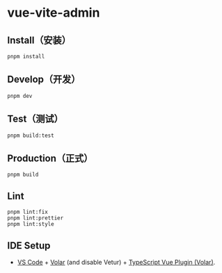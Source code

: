 # vue-vite-admin

## Install（安装）

```
pnpm install
```

## Develop（开发）

```
pnpm dev
```

## Test（测试）

```
pnpm build:test
```

## Production（正式）

```
pnpm build
```

## Lint

```
pnpm lint:fix
pnpm lint:prettier
pnpm lint:style
```

## IDE Setup

- [VS Code](https://code.visualstudio.com/) + [Volar](https://marketplace.visualstudio.com/items?itemName=Vue.volar) (and disable Vetur) + [TypeScript Vue Plugin (Volar)](https://marketplace.visualstudio.com/items?itemName=Vue.vscode-typescript-vue-plugin).
